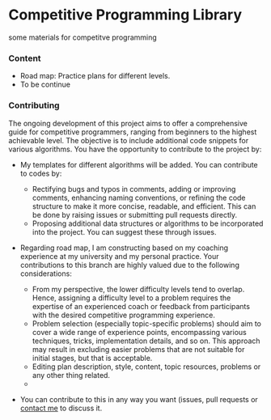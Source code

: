 # Competitive Programming Library
some materials for competitve programming 

### Content
* Road map: Practice plans for different levels. 
* To be continue

### Contributing
The ongoing development of this project aims to offer a comprehensive guide for competitive programmers, ranging from beginners to the highest achievable level. The objective is to include additional code snippets for various algorithms. You have the opportunity to contribute to the project by:
* My templates for different algorithms will be added. You can contribute to codes by:
  - Rectifying bugs and typos in comments, adding or improving comments, enhancing naming conventions, or refining the code structure to make it more concise, readable, and efficient. This can be done by raising issues or submitting pull requests directly.
  - Proposing additional data structures or algorithms to be incorporated into the project. You can suggest these through issues.

* Regarding road map, I am constructing based on my coaching experience at my university and my personal practice. Your contributions to this branch are highly valued due to the following considerations:
  - From my perspective, the lower difficulty levels tend to overlap. Hence, assigning a difficulty level to a problem requires the expertise of an experienced coach or feedback from participants with the desired competitive programming experience.
  - Problem selection (especially topic-specific problems) should aim to cover a wide range of experience points, encompassing various techniques, tricks, implementation details, and so on. This approach may result in excluding easier problems that are not suitable for initial stages, but that is acceptable.
  - Editing plan description, style, content, topic resources, problems or any other thing related.
  - 
* You can contribute to this in any way you want (issues, pull requests or [contact me](https://codeforces.com/profile/Rokba) to discuss it.

